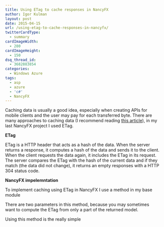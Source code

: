 ```yaml
---
title: Using ETag to cache responses in NancyFX
author: Igor Kulman
layout: post
date: 2015-04-15
url: /using-etag-to-cache-responses-in-nancyfx/
twitterCardType:
  - summary
cardImageWidth:
  - 280
cardImageHeight:
  - 150
dsq_thread_id:
  - 3682883854
categories:
  - Windows Azure
tags:
  - asp
  - azure
  - 'c#'
  - NancyFX
---
```

Caching data is usually a good idea, especially when creating APIs for mobile clients and the user may pay for each transferred byte. There are many approaches to caching data (I recommend reading [this article][1]), in my last NancyFX project I used ETag.

**ETag**

ETag is a HTTP header that acts as a hash of the data. When the server returns a response, it computes a hash of the data and sends it to the client. When the client requests the data again, it includes the ETag in its request. The server compares the ETag with the hash of the current data and if they match (the data did not change), it returns an empty responses with a HTTP 304 status code.

<!--more-->

<script src="https://gist.github.com/igorkulman/4e6d24d0fedfe8361c6b.js?file=etagresponse.cs"></script>

**NancyFX impelemntation**

To implement caching using ETag in NancyFX I use a method in my base module

There are two parameters in this method, because you may sometimes want to compute the ETag from only a part of the returned model. 

Using this method is the really simple

<script src="https://gist.github.com/igorkulman/4e6d24d0fedfe8361c6b.js?file=usage.cs"></script>

 [1]: http://frontendplay.com/2013/05/22/http-caching-demystified/